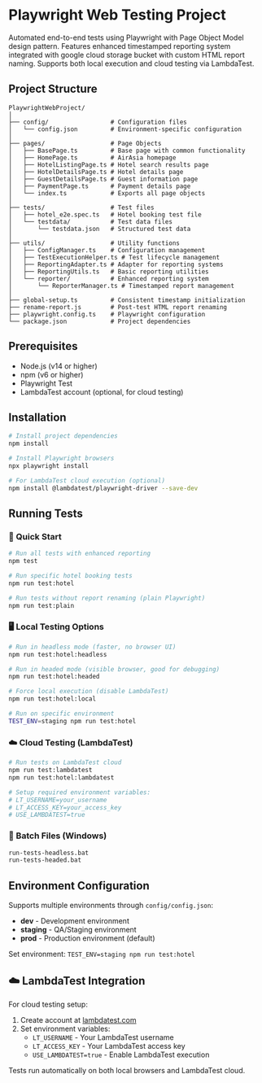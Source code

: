 # Playwright Web Testing Project

Automated end-to-end tests using Playwright with Page Object Model design pattern. Features enhanced timestamped reporting system integrated with google cloud storage bucket with custom HTML report naming. Supports both local execution and cloud testing via LambdaTest.

## Project Structure

```
PlaywrightWebProject/
│
├── config/                 # Configuration files
│   └── config.json         # Environment-specific configuration
│
├── pages/                  # Page Objects
│   ├── BasePage.ts         # Base page with common functionality
│   ├── HomePage.ts         # AirAsia homepage
│   ├── HotelListingPage.ts # Hotel search results page
│   ├── HotelDetailsPage.ts # Hotel details page
│   ├── GuestDetailsPage.ts # Guest information page
│   ├── PaymentPage.ts      # Payment details page
│   └── index.ts            # Exports all page objects
│
├── tests/                  # Test files
│   ├── hotel_e2e.spec.ts   # Hotel booking test file
│   └── testdata/           # Test data files
│       └── testdata.json   # Structured test data
│
├── utils/                  # Utility functions
│   ├── ConfigManager.ts    # Configuration management
│   ├── TestExecutionHelper.ts # Test lifecycle management
│   ├── ReportingAdapter.ts # Adapter for reporting systems
│   ├── ReportingUtils.ts   # Basic reporting utilities
│   └── reporter/           # Enhanced reporting system
│       └── ReporterManager.ts # Timestamped report management
│
├── global-setup.ts         # Consistent timestamp initialization
├── rename-report.js        # Post-test HTML report renaming
├── playwright.config.ts    # Playwright configuration
└── package.json            # Project dependencies
```

## Prerequisites
- Node.js (v14 or higher)
- npm (v6 or higher)
- Playwright Test
- LambdaTest account (optional, for cloud testing)

## Installation

```bash
# Install project dependencies
npm install

# Install Playwright browsers
npx playwright install

# For LambdaTest cloud execution (optional)
npm install @lambdatest/playwright-driver --save-dev
```

## Running Tests

### 🚀 Quick Start
```bash
# Run all tests with enhanced reporting
npm test

# Run specific hotel booking tests  
npm run test:hotel

# Run tests without report renaming (plain Playwright)
npm run test:plain
```

### 🖥️ Local Testing Options
```bash
# Run in headless mode (faster, no browser UI)
npm run test:hotel:headless

# Run in headed mode (visible browser, good for debugging)
npm run test:hotel:headed

# Force local execution (disable LambdaTest)
npm run test:hotel:local

# Run on specific environment
TEST_ENV=staging npm run test:hotel
```

### ☁️ Cloud Testing (LambdaTest)
```bash
# Run tests on LambdaTest cloud
npm run test:lambdatest
npm run test:hotel:lambdatest

# Setup required environment variables:
# LT_USERNAME=your_username
# LT_ACCESS_KEY=your_access_key
# USE_LAMBDATEST=true
```


### 📁 Batch Files (Windows)
```bash
run-tests-headless.bat
run-tests-headed.bat
```

## Environment Configuration

Supports multiple environments through `config/config.json`:
- **dev** - Development environment
- **staging** - QA/Staging environment  
- **prod** - Production environment (default)

Set environment: `TEST_ENV=staging npm run test:hotel`

## ☁️ LambdaTest Integration

For cloud testing setup:
1. Create account at [lambdatest.com](https://www.lambdatest.com/)
2. Set environment variables:
   - `LT_USERNAME` - Your LambdaTest username
   - `LT_ACCESS_KEY` - Your LambdaTest access key
   - `USE_LAMBDATEST=true` - Enable LambdaTest execution

Tests run automatically on both local browsers and LambdaTest cloud.

